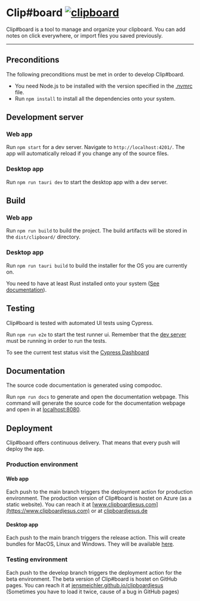 # Clip#board [![clipboard](https://img.shields.io/endpoint?url=https://dashboard.cypress.io/badge/detailed/c1e5r5/develop&style=for-the-badge)](https://dashboard.cypress.io/projects/c1e5r5/runs)

Clip#board is a tool to manage and organize your clipboard.
You can add notes on click everywhere, or import files you
saved previously.

---

## Preconditions

The following preconditions must be met in order to develop Clip#board.

- You need Node.js to be installed with the version specified in the [.nvmrc](.nvmrc) file.
- Run `npm install` to install all the dependencies onto your system.

## Development server

### Web app

Run `npm start` for a dev server.
Navigate to `http://localhost:4201/`.
The app will automatically reload if you change
any of the source files.

### Desktop app

Run `npm run tauri dev` to start the desktop app with a dev server.

## Build

### Web app

Run `npm run build` to build the project.
The build artifacts will be stored in the `dist/clipboard/` directory.

### Desktop app

Run `npm run tauri build` to build the installer for the OS you are currently on.

You need to have at least Rust installed onto your system ([See documentation](https://tauri.studio/v1/guides/getting-started/prerequisites)).

## Testing

Clip#board is tested with automated UI tests using Cypress.

Run `npm run e2e` to start the test runner ui.
Remember that the [dev server](#development-server) must be running in order to run the tests.

To see the current test status visit the [Cypress Dashboard](https://dashboard.cypress.io/projects/c1e5r5/runs)

## Documentation

The source code documentation is generated using compodoc.

Run `npm run docs` to generate and open the documentation webpage.
This command will generate the source code for the documentation webpage and open in at [localhost:8080](http://localhost:8080/).

## Deployment

Clip#board offers continuous delivery. That means that every push will deploy the app.

### Production environment

#### Web app

Each push to the main branch triggers the deployment action for production environment.
The production version of Clip#board is hostet on Azure (as a static website).
You can reach it at [www.clipboardjesus.com](https://www.clipboardjesus.com)
or at [clipboardjesus.de](https://clipboardjesus.de)

#### Desktop app

Each push to the main branch triggers the release action.
This will create bundles for MacOS, Linux and Windows.
They will be available [here](https://github.com/jensmeichler/clipboardjesus/releases).

### Testing environment

Each push to the develop branch triggers the deployment action for the beta environment.
The beta version of Clip#board is hostet on GitHub pages.
You can reach it at [jensmeichler.github.io/clipboardjesus](https://jensmeichler.github.io/clipboardjesus)
(Sometimes you have to load it twice, cause of a bug in GitHub pages)
